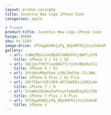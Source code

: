 ```yaml
---
layout: produk-casinghp
title: Juventus New Logo iPhone Case
categories: apple

# Produk
product-title: Juventus New Logo iPhone Case
harga: 90000
sku: hn-5189
image-drive: 1P34gpAXAKjyPg_QKpd0FR2j2cyIXwhaR
gallery:
  - url: 1sWWjMQsLC4vMpGO7XWRhPOzj8WFly3lM
    title: iPhone 5 / 5s / SE
  - url: 102jqn7YRtfcwyN667TcYjUOJBWJKu3l1
    title: iPhone 6 / 6s
  - url: 1PstWcoM9pV5eo-yYBL5bdl0y-JlL1W0_
    title: iPhone 6 Plus / 6s Plus
  - url: 1DYfIEwrV2El4K9-AFf2AKRE1u1092vdm
    title: iPhone 7 / 8
  - url: 1YxWBoS9S4muPaPteutTpNwMS1p9lCTPA
    title: iPhone 7 Plus / 8 Plus
  - url: 1P34gpAXAKjyPg_QKpd0FR2j2cyIXwhaR
    title: iPhone X
---
```

